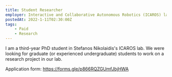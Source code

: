 ```yaml
---
title: Student Researcher
employer: Interactive and Collaborative Autonomous Robotics (ICAROS) lab
postedAt: 2022-1-11T02:30:00Z
tags:
    - Paid
    - Research
---
```


I am a third-year PhD student in Stefanos Nikolaidis's ICAROS lab. We were looking for graduate (or experienced undergraduate) students to work on a research project in our lab.
 
Application form: https://forms.gle/p866RQZGUmfJbjHWA
